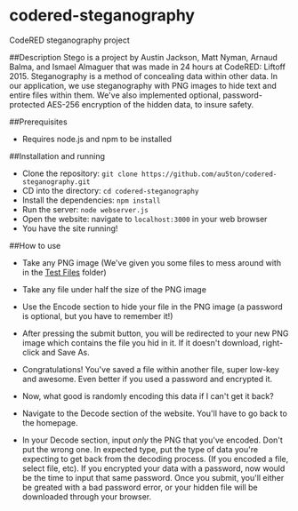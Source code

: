 # codered-steganography
CodeRED steganography project

##Description
Stego is a project by Austin Jackson, Matt Nyman, Arnaud Balma, and Ismael Almaguer that was made in 24 hours at CodeRED: Liftoff 2015. Steganography is a method of concealing data within other data. In our application, we use steganography with PNG images to hide text and entire files within them. We've also implemented optional, password-protected AES-256 encryption of the hidden data, to insure safety.

##Prerequisites
- Requires node.js and npm to be installed

##Installation and running
- Clone the repository: `git clone https://github.com/au5ton/codered-steganography.git`
- CD into the directory: `cd codered-steganography`
- Install the dependencies: `npm install`
- Run the server: `node webserver.js`
- Open the website: navigate to `localhost:3000` in your web browser
- You have the site running!

##How to use
- Take any PNG image (We've given you some files to mess around with in the [Test Files](https://github.com/au5ton/codered-steganography/releases/tag/v1.0) folder)
- Take any file under half the size of the PNG image
- Use the Encode section to hide your file in the PNG image (a password is optional, but you have to remember it!)
- After pressing the submit button, you will be redirected to your new PNG image which contains the file you hid in it. If it doesn't download, right-click and Save As.
- Congratulations! You've saved a file within another file, super low-key and awesome. Even better if you used a password and encrypted it.


- Now, what good is randomly encoding this data if I can't get it back?
- Navigate to the Decode section of the website. You'll have to go back to the homepage.
- In your Decode section, input *only* the PNG that you've encoded. Don't put the wrong one. In expected type, put the type of data you're expecting to get back from the decoding process. (If you encoded a file, select file, etc). If you encrypted your data with a password, now would be the time to input that same password.
Once you submit, you'll either be greated with a bad password error, or your hidden file will be downloaded through your browser.
